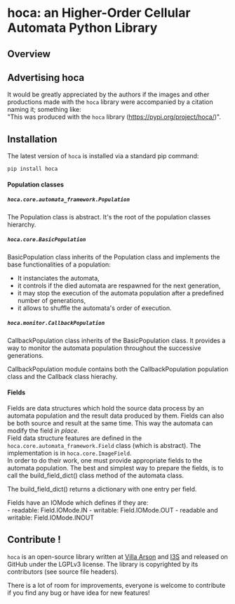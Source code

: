 # hoca: an Higher-Order Cellular Automata Python Library

## Overview

## Advertising hoca

It would be greatly appreciated by the authors if the images and other productions made with the `hoca` library
were accompanied by a citation naming it; something like:  
"This <work> was produced with the `hoca` library (https://pypi.org/project/hoca/)".

## Installation
The latest version of `hoca` is installed via a standard pip command:

```shell
pip install hoca
```

#### Population classes

##### `hoca.core.automata_framework.Population`
The Population class is abstract. It's the root of the population classes hierarchy.

##### `hoca.core.BasicPopulation`
BasicPopulation class inherits of the Population class and implements the base functionalities
of a population:

- It instanciates the automata,
- it controls if the died automata are respawned for the next generation,
- it may stop the execution of the automata population after a predefined number
  of generations,
- it allows to shuffle the automata's order of execution.

##### `hoca.monitor.CallbackPopulation`
CallbackPopulation class inherits of the BasicPopulation class. It provides a way to
monitor the automata population throughout the successive generations.

CallbackPopulation module contains both the CallbackPopulation population class and 
the Callback class hierachy.

#### Fields

Fields are data structures which hold the source data process by an automata population
and the result data produced by them. Fields can also be both source and result at the same time. This way
the automata can modify the field *in place*.  
Field data structure features are defined in the `hoca.core.automata_framework.Field` class (which is abstract).
The implementation is in `hoca.core.ImageField`.  
In order to do their work, one must provide appropriate fields to the automata
population. The best and simplest way to prepare the fields, is to call the
build_field_dict() class method of the automata class.

The build_field_dict() returns a dictionary with one entry per field.

Fields have an IOMode which defines if they are:  
    - readable: Field.IOMode.IN 
    - writable: Field.IOMode.OUT
    - readable and writable: Field.IOMode.INOUT

## Contribute !
`hoca` is an open-source library written at [Villa Arson](https://www.villa-arson.fr/) and
[I3S](https://www.i3s.unice.fr/) and released on GitHub under the LGPLv3 license.
The library is copyrighted by its contributors (see source file headers).

There is a lot of room for improvements, everyone is welcome to contribute if you find any bug or have idea
for new features!
